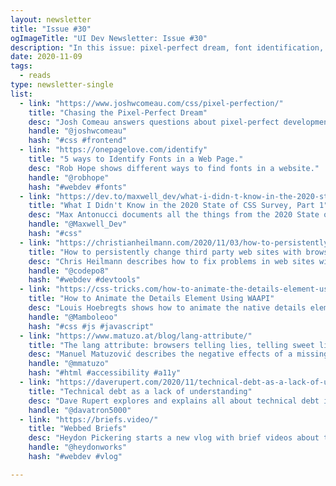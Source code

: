 ```yaml
---
layout: newsletter
title: "Issue #30"
ogImageTitle: "UI Dev Newsletter: Issue #30"
description: "In this issue: pixel-perfect dream, font identification, animated details element, and more."
date: 2020-11-09
tags:
  - reads
type: newsletter-single
list:
  - link: "https://www.joshwcomeau.com/css/pixel-perfection/"
    title: "Chasing the Pixel-Perfect Dream"
    desc: "Josh Comeau answers questions about pixel-perfect development and shows tricks for the closer pixel-perfect execution."
    handle: "@joshwcomeau"
    hash: "#css #frontend"
  - link: "https://onepagelove.com/identify"
    title: "5 ways to Identify Fonts in a Web Page."
    desc: "Rob Hope shows different ways to find fonts in a website."
    handle: "@robhope"
    hash: "#webdev #fonts"
  - link: "https://dev.to/maxwell_dev/what-i-didn-t-know-in-the-2020-state-of-css-survey-part-1-481d"
    title: "What I Didn't Know in the 2020 State of CSS Survey, Part 1"
    desc: "Max Antonucci documents all the things from the 2020 State of CSS Survey which he didn’t know and explains everything about them."
    handle: "@Maxwell_Dev"
    hash: "#css"
  - link: "https://christianheilmann.com/2020/11/03/how-to-persistently-change-third-party-web-sites-with-browser-developer-tools/"
    title: "How to persistently change third party web sites with browser developer tools"
    desc: "Chris Heilmann describes how to fix problems in web sites without getting access to the source code."
    handle: "@codepo8"
    hash: "#webdev #devtools"
  - link: "https://css-tricks.com/how-to-animate-the-details-element-using-waapi/"
    title: "How to Animate the Details Element Using WAAPI"
    desc: "Louis Hoebregts shows how to animate the native details element using the Web Animations API."
    handle: "@Mamboleoo"
    hash: "#css #js #javascript"
  - link: "https://www.matuzo.at/blog/lang-attribute/"
    title: "The lang attribute: browsers telling lies, telling sweet little lies"
    desc: "Manuel Matuzović describes the negative effects of a missing or wrong lang attribute that are not always evident."
    handle: "@mmatuzo"
    hash: "#html #accessibility #a11y"
  - link: "https://daverupert.com/2020/11/technical-debt-as-a-lack-of-understanding/"
    title: "Technical debt as a lack of understanding"
    desc: "Dave Rupert explores and explains all about technical debt in web development."
    handle: "@davatron5000"
  - link: "https://briefs.video/"
    title: "Webbed Briefs"
    desc: "Heydon Pickering starts a new vlog with brief videos about the web, its technologies, and how to make the most of them."
    handle: "@heydonworks"
    hash: "#webdev #vlog"

---
```

